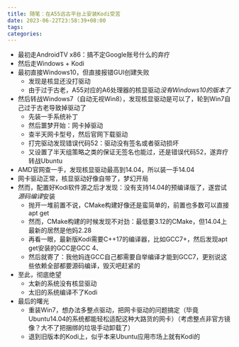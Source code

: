 ```yaml
---
title: 随笔：在A55远古平台上安装Kodi受苦
date: 2023-06-22T23:58:39+08:00
tags:
categories:
---
```

- 最初走AndroidTV x86：搞不定Google账号什么的弃疗
- 然后走Windows + Kodi
- 最初直接Windows10，但直接报错GUI创建失败
  - 发现是核显还没打驱动
  - 由于过于古老，A55对应的A6处理器的核显驱动*没有Windows10的版本了*
- 然后转战Windows7（自动无视Win8），发现核显驱动是可以了，轮到Win7自己过于古老导致掉驱动了
  - 先装一手系统补丁
  - 然后噩梦开始：网卡掉驱动
  - 查半天网卡型号，然后官网下载驱动
  - 打完驱动发现错误代码52：驱动没有签名或者驱动损坏
  - 又设置了半天组策略之类的保证无签名也能过，还是错误代码52，遂弃疗转战Ubuntu
- AMD官网查一手，发现核显驱动最高到14.04，所以装一手14.04
- 网卡驱动正常，核显驱动好像自带了，梦幻开局
- 然而，配置好Kodi软件源之后才发现：没有支持14.04的预编译版了，遂尝试*源码编译*安装
  - 抛开一堆前置不说，CMake构建好像还是蛮简单的，前置也多数可以直接apt get
  - 然而，CMake构建的时候发现不对劲：最低要3.12的CMake，但14.04上最新的居然是他妈2.28
  - 再看一眼，最新版Kodi需要C++17的编译器，比如GCC7+，然后发现apt get安装的GCC是GCC 4、
  - 然后就寄了：我他妈连GCC自己都需要自举编译才能到GCC7，更别说这些依赖全部都要源码编译，毁灭吧赶紧的
- 至此，彻底绝望
  - 太新的系统没有核显驱动
  - 太旧的系统编译不了Kodi
- 最后的曙光
  - 重装Win7，想办法多整点驱动，把网卡驱动的问题搞定（毕竟Ubuntu14.04的系统都能轻松适配这种大路货的网卡）（考虑整点非官方镜像？大不了把捆绑的垃圾手动卸载了）
  - 退到旧版本的Kodi上，似乎本来Ubuntu应用市场上就有Kodi的